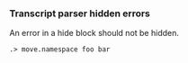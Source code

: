 
### Transcript parser hidden errors

An error in a hide block should not be hidden.

```unison:hide
.> move.namespace foo bar
```
